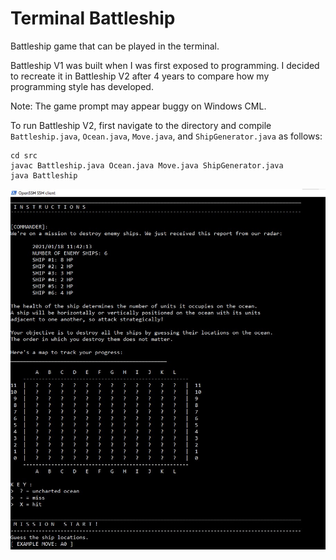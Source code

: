# Terminal Battleship
Battleship game that can be played in the terminal.

Battleship V1 was built when I was first exposed to programming. I decided to
recreate it in Battleship V2 after 4 years to compare how my programming style has developed.

Note: The game prompt may appear buggy on Windows CML.

To run Battleship V2, first navigate to the directory and compile `Battleship.java`, `Ocean.java`, `Move.java`, and `ShipGenerator.java` as follows:
```
cd src
javac Battleship.java Ocean.java Move.java ShipGenerator.java
java Battleship
```

![screenshot](screenshot.jpg)
